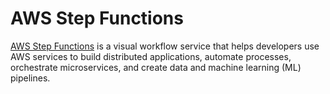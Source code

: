 # AWS Step Functions

[AWS Step Functions](https://aws.amazon.com/step-functions/) is a visual workflow service that helps developers use AWS services to build distributed applications, automate processes, orchestrate microservices, and create data and machine learning (ML) pipelines.